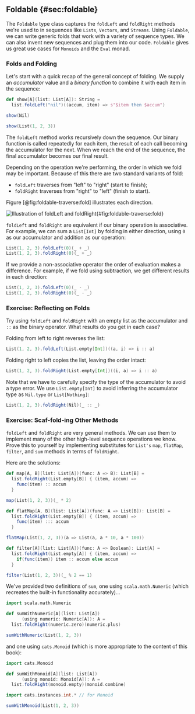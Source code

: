 ## Foldable {#sec:foldable}

The `Foldable` type class captures the `foldLeft` and `foldRight` methods
we're used to in sequences like `Lists`, `Vectors`, and `Streams`.
Using `Foldable`, we can write generic folds that work with a variety of sequence types.
We can also invent new sequences and plug them into our code.
`Foldable` gives us great use cases for `Monoids` and the `Eval` monad.

### Folds and Folding

Let's start with a quick recap of the general concept of folding.
We supply an *accumulator* value and a *binary function*
to combine it with each item in the sequence:

```scala mdoc:silent
def show[A](list: List[A]): String =
  list.foldLeft("nil")((accum, item) => s"$item then $accum")
```

```scala mdoc
show(Nil)

show(List(1, 2, 3))
```

The `foldLeft` method works recursively down the sequence.
Our binary function is called repeatedly for each item,
the result of each call becoming the accumulator for the next.
When we reach the end of the sequence,
the final accumulator becomes our final result.

Depending on the operation we're performing,
the order in which we fold may be important.
Because of this there are two standard variants of fold:

- `foldLeft` traverses from "left" to "right" (start to finish);
- `foldRight` traverses from "right" to "left" (finish to start).

Figure [@fig:foldable-traverse:fold] illustrates each direction.

![Illustration of foldLeft and foldRight](src/pages/foldable-traverse/fold.pdf+svg){#fig:foldable-traverse:fold}

`foldLeft` and `foldRight` are equivalent
if our binary operation is associative.
For example, we can sum a `List[Int]` by folding in either direction,
using `0` as our accumulator and addition as our operation:

```scala mdoc
List(1, 2, 3).foldLeft(0)(_ + _)
List(1, 2, 3).foldRight(0)(_ + _)
```

If we provide a non-associative operator
the order of evaluation makes a difference.
For example, if we fold using subtraction,
we get different results in each direction:

```scala mdoc
List(1, 2, 3).foldLeft(0)(_ - _)
List(1, 2, 3).foldRight(0)(_ - _)
```

### Exercise: Reflecting on Folds

Try using `foldLeft` and `foldRight` with an empty list as the accumulator
and `::` as the binary operator. What results do you get in each case?

<div class="solution">
Folding from left to right reverses the list:

```scala mdoc
List(1, 2, 3).foldLeft(List.empty[Int])((a, i) => i :: a)
```

Folding right to left copies the list, leaving the order intact:

```scala mdoc
List(1, 2, 3).foldRight(List.empty[Int])((i, a) => i :: a)
```

Note that we have to carefully specify
the type of the accumulator to avoid a type error.
We use `List.empty[Int]` to avoid
inferring the accumulator type as `Nil.type` or `List[Nothing]`:

```scala mdoc:fail
List(1, 2, 3).foldRight(Nil)(_ :: _)
```
</div>

### Exercise: Scaf-fold-ing Other Methods

`foldLeft` and `foldRight` are very general methods.
We can use them to implement many of the other
high-level sequence operations we know.
Prove this to yourself by implementing substitutes
for `List's` `map`, `flatMap`, `filter`, and `sum` methods
in terms of `foldRight`.

<div class="solution">
Here are the solutions:

```scala mdoc:silent
def map[A, B](list: List[A])(func: A => B): List[B] =
  list.foldRight(List.empty[B]) { (item, accum) =>
    func(item) :: accum
  }
```

```scala mdoc
map(List(1, 2, 3))(_ * 2)
```

```scala mdoc:silent
def flatMap[A, B](list: List[A])(func: A => List[B]): List[B] =
  list.foldRight(List.empty[B]) { (item, accum) =>
    func(item) ::: accum
  }
```

```scala mdoc
flatMap(List(1, 2, 3))(a => List(a, a * 10, a * 100))
```

```scala mdoc:silent
def filter[A](list: List[A])(func: A => Boolean): List[A] =
  list.foldRight(List.empty[A]) { (item, accum) =>
    if(func(item)) item :: accum else accum
  }
```

```scala mdoc
filter(List(1, 2, 3))(_ % 2 == 1)
```

We've provided two definitions of `sum`,
one using `scala.math.Numeric`
(which recreates the built-in functionality accurately)...

```scala mdoc:silent
import scala.math.Numeric

def sumWithNumeric[A](list: List[A])
      (using numeric: Numeric[A]): A =
  list.foldRight(numeric.zero)(numeric.plus)
```

```scala mdoc
sumWithNumeric(List(1, 2, 3))
```

and one using `cats.Monoid`
(which is more appropriate to the content of this book):

```scala mdoc:silent
import cats.Monoid

def sumWithMonoid[A](list: List[A])
      (using monoid: Monoid[A]): A =
  list.foldRight(monoid.empty)(monoid.combine)

import cats.instances.int.* // for Monoid
```

```scala mdoc
sumWithMonoid(List(1, 2, 3))
```
</div>
